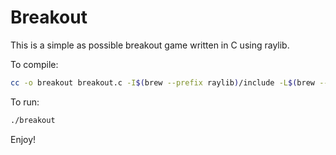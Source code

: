 # Breakout

This is a simple as possible breakout game written in C using raylib.

To compile:

```bash
cc -o breakout breakout.c -I$(brew --prefix raylib)/include -L$(brew --prefix raylib)/lib
```

To run:
```bash
./breakout
```

Enjoy!